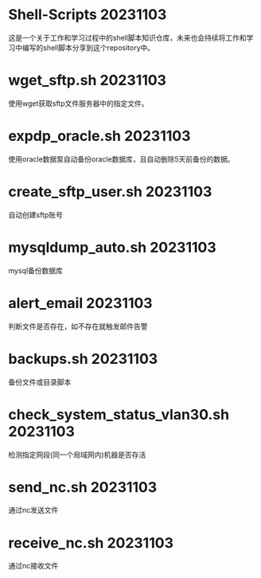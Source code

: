 # Shell-Scripts 20231103
这是一个关于工作和学习过程中的shell脚本知识仓库，未来也会持续将工作和学习中编写的shell脚本分享到这个repository中。

# wget_sftp.sh 20231103
使用wget获取sftp文件服务器中的指定文件。

# expdp_oracle.sh 20231103
使用oracle数据泵自动备份oracle数据库，且自动删除5天前备份的数据。

# create_sftp_user.sh 20231103
自动创建sftp账号

# mysqldump_auto.sh 20231103
mysql备份数据库

# alert_email 20231103
判断文件是否存在，如不存在就触发邮件告警

# backups.sh 20231103
备份文件或目录脚本

# check_system_status_vlan30.sh 20231103
检测指定网段(同一个局域网内)机器是否存活

# send_nc.sh 20231103
通过nc发送文件

# receive_nc.sh 20231103
通过nc接收文件